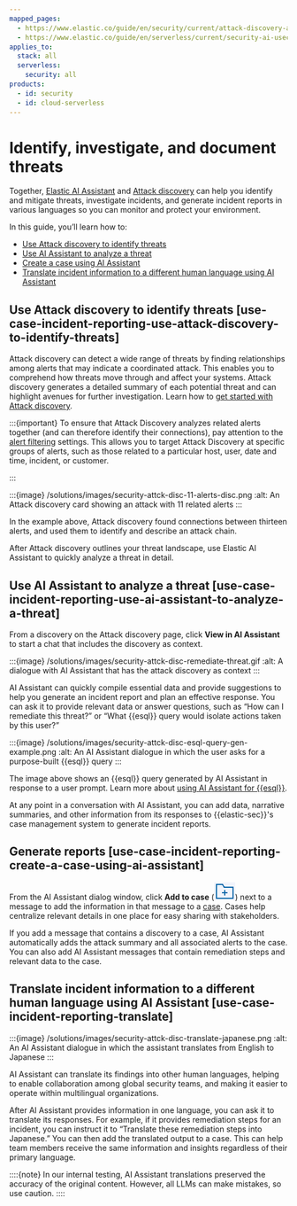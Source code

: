 ```yaml
---
mapped_pages:
  - https://www.elastic.co/guide/en/security/current/attack-discovery-ai-assistant-incident-reporting.html
  - https://www.elastic.co/guide/en/serverless/current/security-ai-usecase-incident-reporting.html
applies_to:
  stack: all
  serverless:
    security: all
products:
  - id: security
  - id: cloud-serverless
---
```


# Identify, investigate, and document threats

Together, [Elastic AI Assistant](/solutions/security/ai/ai-assistant.md) and [Attack discovery](/solutions/security/ai/attack-discovery.md) can help you identify and mitigate threats, investigate incidents, and generate incident reports in various languages so you can monitor and protect your environment.

In this guide, you’ll learn how to:

* [Use Attack discovery to identify threats](/solutions/security/ai/identify-investigate-document-threats.md#use-case-incident-reporting-use-attack-discovery-to-identify-threats)
* [Use AI Assistant to analyze a threat](/solutions/security/ai/identify-investigate-document-threats.md#use-case-incident-reporting-use-ai-assistant-to-analyze-a-threat)
* [Create a case using AI Assistant](/solutions/security/ai/identify-investigate-document-threats.md#use-case-incident-reporting-create-a-case-using-ai-assistant)
* [Translate incident information to a different human language using AI Assistant](/solutions/security/ai/identify-investigate-document-threats.md#use-case-incident-reporting-translate)


## Use Attack discovery to identify threats [use-case-incident-reporting-use-attack-discovery-to-identify-threats]

Attack discovery can detect a wide range of threats by finding relationships among alerts that may indicate a coordinated attack. This enables you to comprehend how threats move through and affect your systems. Attack discovery generates a detailed summary of each potential threat and can highlight avenues for further investigation. Learn how to [get started with Attack discovery](/solutions/security/ai/attack-discovery.md).

:::{important}
To ensure that Attack Discovery analyzes related alerts together (and can therefore identify their connections), pay attention to the [alert filtering](/solutions/security/ai/attack-discovery.md) settings. This allows you to target Attack Discovery at specific groups of alerts, such as those related to a particular host, user, date and time, incident, or customer.

:::

:::{image} /solutions/images/security-attck-disc-11-alerts-disc.png
:alt: An Attack discovery card showing an attack with 11 related alerts
:::

In the example above, Attack discovery found connections between thirteen alerts, and used them to identify and describe an attack chain.

After Attack discovery outlines your threat landscape, use Elastic AI Assistant to quickly analyze a threat in detail.


## Use AI Assistant to analyze a threat [use-case-incident-reporting-use-ai-assistant-to-analyze-a-threat]

From a discovery on the Attack discovery page, click **View in AI Assistant** to start a chat that includes the discovery as context.

:::{image} /solutions/images/security-attck-disc-remediate-threat.gif
:alt: A dialogue with AI Assistant that has the attack discovery as context
:::

AI Assistant can quickly compile essential data and provide suggestions to help you generate an incident report and plan an effective response. You can ask it to provide relevant data or answer questions, such as “How can I remediate this threat?” or “What {{esql}} query would isolate actions taken by this user?”

:::{image} /solutions/images/security-attck-disc-esql-query-gen-example.png
:alt: An AI Assistant dialogue in which the user asks for a purpose-built {{esql}} query
:::

The image above shows an {{esql}} query generated by AI Assistant in response to a user prompt. Learn more about [using AI Assistant for {{esql}}](/solutions/security/ai/generate-customize-learn-about-esorql-queries.md).

At any point in a conversation with AI Assistant, you can add data, narrative summaries, and other information from its responses to {{elastic-sec}}'s case management system to generate incident reports.


## Generate reports [use-case-incident-reporting-create-a-case-using-ai-assistant]

From the AI Assistant dialog window, click **Add to case** (![Add to case icon](/solutions/images/security-icon-add-to-case.png "title =20x20")) next to a message to add the information in that message to a [case](/solutions/security/investigate/cases.md). Cases help centralize relevant details in one place for easy sharing with stakeholders.

If you add a message that contains a discovery to a case, AI Assistant automatically adds the attack summary and all associated alerts to the case. You can also add AI Assistant messages that contain remediation steps and relevant data to the case.


## Translate incident information to a different human language using AI Assistant [use-case-incident-reporting-translate]

:::{image} /solutions/images/security-attck-disc-translate-japanese.png
:alt: An AI Assistant dialogue in which the assistant translates from English to Japanese
:::

AI Assistant can translate its findings into other human languages, helping to enable collaboration among global security teams, and making it easier to operate within multilingual organizations.

After AI Assistant provides information in one language, you can ask it to translate its responses. For example, if it provides remediation steps for an incident, you can instruct it to “Translate these remediation steps into Japanese.” You can then add the translated output to a case. This can help team members receive the same information and insights regardless of their primary language.

::::{note}
In our internal testing, AI Assistant translations preserved the accuracy of the original content. However, all LLMs can make mistakes, so use caution.
::::
